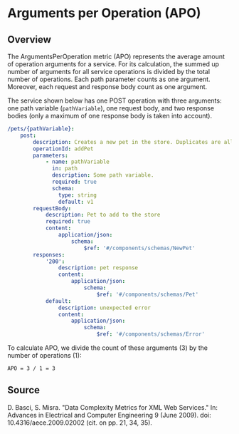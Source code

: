 # Arguments per Operation (APO)

## Overview

The ArgumentsPerOperation metric (APO) represents the average amount of operation arguments for a service. For its calculation, the summed up number of arguments for all service operations is divided by the total number of operations. Each path parameter counts as one argument. Moreover, each request and response body count as one argument.

The service shown below has one POST operation with three arguments: one path variable (`pathVariable`), one request body, and two response bodies (only a maximum of one response body is taken into account).

```yaml
/pets/{pathVariable}:
	post:
		description: Creates a new pet in the store. Duplicates are allowed
		operationId: addPet
 		parameters:
			- name: pathVariable
			  in: path
			  description: Some path variable.
			  required: true
			  schema:
				type: string
				default: v1
		requestBody:
			description: Pet to add to the store
			required: true
			content:
				application/json:
					schema:
						$ref: '#/components/schemas/NewPet'
		responses:
			'200':
				description: pet response
				content:
					application/json:
						schema:
							$ref: '#/components/schemas/Pet'
			default:
				description: unexpected error
				content:
					application/json:
						schema:
							$ref: '#/components/schemas/Error'
```

To calculate APO, we divide the count of these arguments (3) by the number of operations (1):

`APO = 3 / 1 = 3`

## Source

D. Basci, S. Misra. "Data Complexity Metrics for XML Web Services." In: Advances in Electrical and Computer Engineering 9 (June 2009). doi: 10.4316/aece.2009.02002 (cit. on pp. 21, 34, 35).

